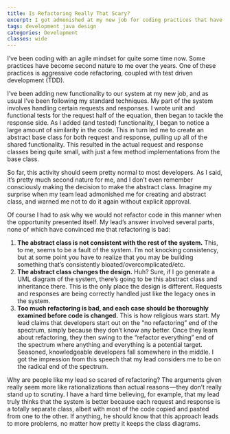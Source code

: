 ```yaml
---
title: Is Refactoring Really That Scary?
excerpt: I got admonished at my new job for coding practices that have become second nature to me. Is aggressive refactoring really that scary?
tags: development java design
categories: Development
classes: wide
---
```


I’ve been coding with an agile mindset for quite some time now. Some practices have become second nature to me over the years. One of these practices is aggressive code refactoring, coupled with test driven development (TDD).

I’ve been adding new functionality to our system at my new job, and as usual I’ve been following my standard techniques. My part of the system involves handling certain requests and responses. I wrote unit and functional tests for the request half of the equation, then began to tackle the response side. As I added (and tested) functionality, I began to notice a large amount of similarity in the code. This in turn led me to create an abstract base class for both request and response, pulling up all of the shared functionality. This resulted in the actual request and response classes being quite small, with just a few method implementations from the base class.

So far, this activity should seem pretty normal to most developers. As I said, it’s pretty much second nature for me, and I don’t even remember consciously making the decision to make the abstract class. Imagine my surprise when my team lead admonished me for creating and abstract class, and warned me not to do it again without explicit approval.

Of course I had to ask why we would not refactor code in this manner when the opportunity presented itself. My lead’s answer involved several parts, none of which have convinced me that refactoring is bad:

1.  **The abstract class is not consistent with the rest of the system.** This, to me, seems to be a fault of the system. I’m not knocking consistency, but at some point you have to realize that you may be building something that’s consistently bloated/overcomplicated/etc.
2.  **The abstract class changes the design.** Huh? Sure, if I go generate a UML diagram of the system, there’s going to be this abstract class and inheritance there. This is the only place the design is different. Requests and responses are being correctly handled just like the legacy ones in the system.
3.  **Too much refactoring is bad, and each case should be thoroughly examined before code is changed.** This is how religious wars start. My lead claims that developers start out on the “no refactoring” end of the spectrum, simply because they don’t know any better. Once they learn about refactoring, they then swing to the “refactor everything” end of the spectrum where anything and everything is a potential target. Seasoned, knowledgeable developers fall somewhere in the middle. I got the impression from this speech that my lead considers me to be on the radical end of the spectrum.

Why are people like my lead so scared of refactoring? The arguments given really seem more like rationalizations than actual reasons — they don’t really stand up to scrutiny. I have a hard time believing, for example, that my lead truly thinks that the system is better because each request and response is a totally separate class, albeit with most of the code copied and pasted from one to the other. If anything, he should know that this approach leads to more problems, no matter how pretty it keeps the class diagrams.
